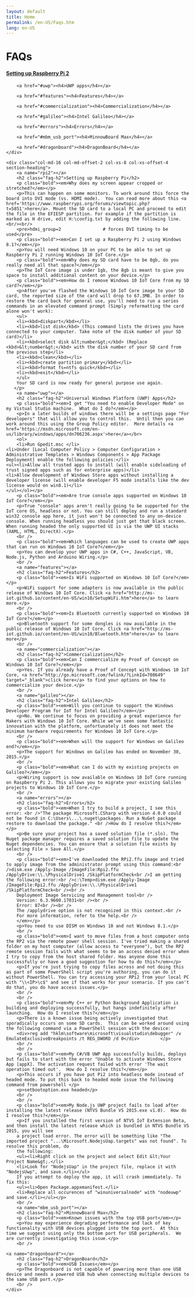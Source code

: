 ```yaml
---
layout: default
title: Home
permalink: /en-US/Faqs.htm
lang: en-US
---
```

<div class="row col-md-24">
    <div class="col-md-6 col-xs-12 faq-nav section-heading">
        <h1>FAQs</h1>
        <a href="#rpi2"><h4>Setting up Raspberry Pi 2</h4></a>

        <a href="#uwp"><h4>UWP apps</h4></a>

        <a href="#features"><h4>Features</h4></a>

        <a href="#commercialization"><h4>Commercialization</h4></a>

        <a href="#galileo"><h4>Intel Galileo</h4></a>

        <a href="#errors"><h4>Errors</h4></a>

        <a href="#mbm_usb_port"><h4>MinnowBoard Max</h4></a>

        <a href="#dragonboard"><h4>DragonBoard</h4></a>
    </div>

    <div class="col-md-16 col-md-offset-2 col-xs-8 col-xs-offset-4 section-heading">
        <a name="rpi2"></a>
        <h2 class="faq-h2">Setting up Raspberry Pi</h2>
        <p class="bold"><em>Why does my screen appear cropped or stretched?</em></p>
        <p>This can happen on some monitors. To work around this force the board into DVI mode (vs. HDMI mode).  You can read more about this <a href='https://www.raspberrypi.org/forums/viewtopic.php?t=5851'>here</a>. Mount the SD card to a local PC and proceed to edit the file in the EFIESP partition. For example if the partition is marked as H drive, edit H:\config.txt by adding the following line.<br/><br/>
        <pre>hdmi_group=2                # forces DVI timing to be used</pre>
        <p class="bold"><em>Can I set up a Raspberry Pi 2 using Windows 8.1?</em></p>
        <p>You will need Windows 10 on your PC to be able to set up Raspberry Pi 2 running Windows 10 IoT Core.</p>
		<p class="bold"><em>Why does my SD card have to be 8gb, do you really need all that space?</em></p>
        <p>The IoT Core image is under 1gb, the 8gb is meant to give you space to install additional content on your device.</p>
		<p class="bold"><em>How do I remove Windows 10 IoT Core from my SD card?</em></p>
        <p>After you've flashed the Windows 10 IoT Core image to your SD card, the reported size of the card will drop to 67.3MB. In order to restore the card back for general use, you'll need to run a series commands in an elevated command prompt (Simply reformatting the card alone won't work):
		<ul>
		<li><kbd>diskpart</kbd></li>
		<li><kbd>list disk</kbd> (This command lists the drives you have connected to your computer. Take note of the disk number of your SD card)</li>
		<li><kbd>select disk &lt;number&gt;</kbd> (Replace <kbd>&lt;number&gt;</kbd> with the disk number of your SD card from the previous step</li>
		<li><kbd>clean</kbd></li>
		<li><kbd>create partition primary</kbd></li>
		<li><kbd>format fs=ntfs quick</kbd></li>
		<li><kbd>exit</kbd></li>
		</ul>
		Your SD card is now ready for general purpose use again.
       </p>
        <a name="uwp"></a>
        <h2 class="faq-h2">Universal Windows Platform (UWP) Apps</h2>
        <p class="bold"><em>I get "You need to enable Developer Mode" on my Vistual Studio machine.  What do I do?</em></p>
        <p>In a later builds of windows there will be a settings page "For developers" that will allow you to control this.  Until then you can work around this using the Group Policy editor.  More details <a href='https://msdn.microsoft.com/en-us/library/windows/apps/dn706236.aspx'>here</a></br>
        <ol>
        <li>Run Gpedit.msc </li>
	<li>Under [Local Computer Policy > Computer Configuration > Administrative Templates > Windows Components > App Package Deployment] enable the following policies:</li>
	<ul><li>Allow all trusted apps to install (will enable sideloading of trust signed apps such as for enterprise apps)</li>
	<li>Allow development of Windows Store apps without installing a developer license (will enable developer F5 mode installs like the dev license would on win8.1)</li>
	</ul></ol></p>
        <p class="bold"><em>Are true console apps supported on Windows 10 IoT Core?</em></p>
        <p>True "console" apps aren't really going to be supported for the IoT core OS, headless or not. You can still deploy and run a standard win32 console app here, it just won't be connected to any on-device console. When running headless you should just get that black screen. When running headed the only supported UI is via the UWP UI stacks (XAML, HTML, DirectX).</p>
        <br />
        <p class="bold"><em>Which languages can be used to create UWP apps that can run on Windows 10 IoT Core?</em></p>
        <p>You can develop your UWP apps in C#, C++, JavaScript, VB, Node.js, Python and Arduino Wiring.</p>
        <br />
        <a name="features"></a>
        <h2 class="faq-h2">Features</h2>
        <p class="bold"><em>Is WiFi supported on Windows 10 IoT Core?</em></p>
        <p>WiFi support for some adapters is now available in the public release of Windows 10 IoT Core. Click <a href="http://ms-iot.github.io/content/en-US/win10/SetupWiFi.htm">here</a> to learn more.</p>
        <br />
        <p class="bold"><em>Is Bluetooth currently supported on Windows 10 IoT Core?</em></p>
        <p>Bluetooth support for some dongles is now available in the public release of Windows 10 IoT Core. Click <a href="http://ms-iot.github.io/content/en-US/win10/Bluetooth.htm">here</a> to learn more</p>
        <br />
        <a name="commercialization"></a>
        <h2 class="faq-h2">Commercialization</h2>
        <p class="bold"><em>Can I commercialize my Proof of Concept on Windows 10 IoT Core?</em></p>
        <p>Yes. If you already have a Proof of Concept with Windows 10 IoT Core, <a href="http://go.microsoft.com/fwlink/?LinkId=708649" target="_blank">click here</a> to find your options on how to commercialize your device.</p>
        <br />
        <a name="galileo"></a>
        <h2 class="faq-h2">Intel Galileo</h2>
        <p class="bold"><em>Will you continue to support the Windows Developer Program for IoT for Intel Galileo?</em></p>
        <p>No. We continue to focus on providing a great experience for Makers with Windows 10 IoT Core. While we've seen some fantastic innovation with the platform, unfortunately it does not meet the minimum hardware requirements for Windows 10 IoT Core.</p>
        <br />
		<p class="bold"><em>When will the support for Windows on Galileo end?</em></p>
        <p>The support for Windows on Galileo has ended on November 30, 2015.</p>
        <br />
		<p class="bold"><em>What can I do with my existing projects on Galileo?</em></p>
        <p>Wiring support is now available on Windows 10 IoT Core running on Raspberry Pi 2. This allows you to migrate your existing Galileo projects to Windows 10 IoT Core.</p>
        <br />
        <a name="errors"></a>
        <h2 class="faq-h2">Errors</h2>
        <p class="bold"><em>When I try to build a project, I see this error: <br />"The package Microsoft.CSharp with version 4.0.0 could not be found in C:\Users\...\.nuget\packages. Run a NuGet package restore to download the package." <br />How do I resolve this?</em></p>
        <p>Be sure your project has a saved solution file (*.sln). The Nuget package manager requires a saved solution file to update the Nuget dependencies. You can ensure that a solution file exists by selecting File > Save All.</p>
        <br />
        <p class="bold"><em>I've downloaded the RPi2.ffu image and tried to apply image from the administrator prompt using this command:<br />dism.exe /Apply-Image /ImageFile:Rpi2.ffu /ApplyDrive:\\.\PhysicalDrive1 /SkipPlatformCheck<br />I am getting the following error:<br />c:\Temp>dism.exe /Apply-Image /ImageFile:Rpi2.ffu /ApplyDrive:\\.\PhysicalDrive1  /SkipPlatformCheck<br /><br />
        Deployment Image Servicing and Management tool<br />
        Version: 6.3.9600.17031<br /><br />
        Error: 87<br /><br />
        The /applydrive option is not recognized in this context.<br />
        For more information, refer to the help.<br />
        </em></p>
        <p>You need to use DISM on Windows 10 and not Windows 8.1.</p>
        <br />
        <p class="bold"><em>I want to move files from a host computer onto the RP2 via the remote power shell session. I've tried making a shared folder on my host computer (allow access to "everyone"), but the RP2 remote session fails with what seems to be an access denied error when I try to copy from the host shared folder. Has anyone done this successfully or have a good suggestion for how to do this?</em></p>
        <p>If you're just trying to copy files across and not doing this as part of some PowerShell script you're authoring, you can do it without PowerShell. You can try accessing your RPi2 from your local PC with "\\<IP>\c$" and see if that works for your scenario. If you can't do that, you do have access issues.</p>
        <br />
        <br />
        <p class="bold"><em>My C++ or Python Background Application is building and deploying successfully, but hangs indefinitely after launching.  How do I resolve this?</em></p>
        <p>There is a known issue being actively investigated that sporadically occurs on some SD cards.  This can be worked around using the following command via a PowerShell session with the device:
        <div>reg add "hklm\software\microsoft\visualstudio\debugger" /v EmulateExclusiveBreakpoints /t REG_DWORD /d 0</div>        </p>
        <br />
        <br />
        <p class="bold"><em>My C#/VB UWP App successfully builds, deploys but fails to start with the error "Unable to activate Windows Store App [appX]. The activation request failed with error 'The wait operation timed out'.  How do I resolve this?</em></p>
        <p>This occurs if you have put Pi2 into headless mode instead of headed mode. To put this back to headed mode issue the following command from powershell </p>
        <p>setbootoption.exe headed</p>
        <br />
        <br />
        <p class="bold"><em>My Node.js UWP project fails to load after installing the latest release (NTVS Bundle VS 2015.exe v1.0).  How do I resolve this?</em></p>
        <p>If you installed the first version of NTVS IoT Extension Beta, and then install the latest release which is bundled in NTVS Bundle VS 2015, you will see
        a project load error. The error will be something like "The imported project "...\Microsoft.NodejsUap.targets" was not found". To resolve this problem, do
        the following:
        <ul><li>Right click on the project and select Edit &lt;Your Project Name&gt;.</li>
        <li>Look for "NodejsUap" in the project file, replace it with "NodejsUwp", and save.</li></ul>
        If you attempt to deploy the app, it will crash immediately. To fix this:
        <ul><li>Open Package.appxmanifest.</li>
        <li>Replace all occurences of "winuniversalnode" with "nodeuwp" and save.</li></ul></p>
        <br />
		<a name="mbm_usb_port"></a>
        <h2 class="faq-h2">MinnowBoard Max</h2>
        <p class="bold"><em>Known issues with the top USB port</em></p>
        <p>You may experience degrading performance and lack of key functionality with USB devices plugged into the top port.  At this time we suggest using only the bottom port for USB peripherals.  We are currently investigating this issue.</p>
        <br />

    <a name="dragonboard"></a>
        <h2 class="faq-h2">DragonBoard</h2>
        <p class="bold"><em>USB Issues</em></p>
        <p>The Dragonboard is not capable of powering more than one USB device and needs a powered USB hub when connecting multiple devices to the same USB port.</p>
        <br />
    </div>
</div>

